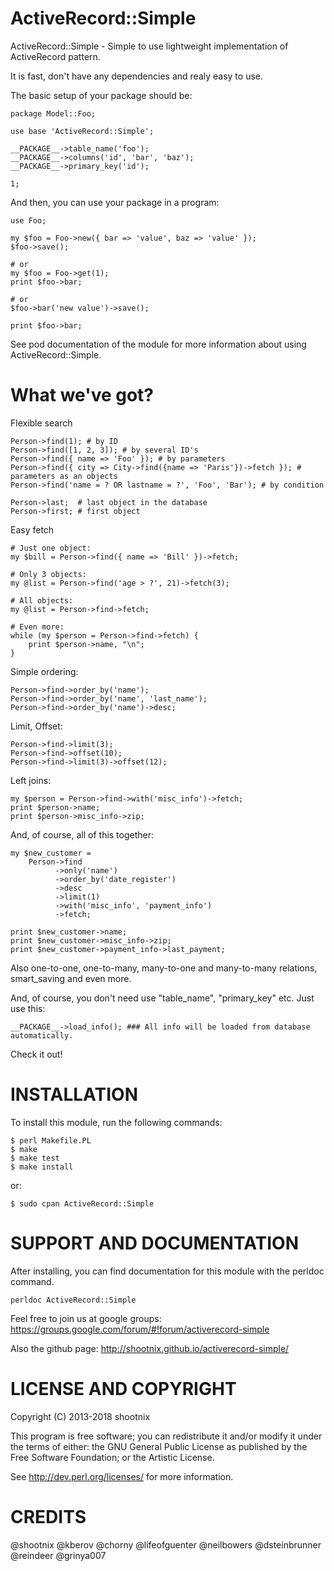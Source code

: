 ActiveRecord::Simple
====================

ActiveRecord::Simple - Simple to use lightweight implementation of ActiveRecord pattern.

It is fast, don't have any dependencies and realy easy to use.

The basic setup of your package should be:

    package Model::Foo;

    use base 'ActiveRecord::Simple';

    __PACKAGE__->table_name('foo');
    __PACKAGE__->columns('id', 'bar', 'baz');
    __PACKAGE__->primary_key('id');

    1;

And then, you can use your package in a program:

    use Foo;

    my $foo = Foo->new({ bar => 'value', baz => 'value' });
    $foo->save();

    # or
    my $foo = Foo->get(1);
    print $foo->bar;

    # or
    $foo->bar('new value')->save();

    print $foo->bar;

See pod documentation of the module for more information about using
ActiveRecord::Simple.

What we've got?
===============

Flexible search

    Person->find(1); # by ID
    Person->find([1, 2, 3]); # by several ID's
    Person->find({ name => 'Foo' }); # by parameters
    Person->find({ city => City->find({name => 'Paris'})->fetch }); # parameters as an objects
    Person->find('name = ? OR lastname = ?', 'Foo', 'Bar'); # by condition

    Person->last;  # last object in the database
    Person->first; # first object  

Easy fetch

    # Just one object:
    my $bill = Person->find({ name => 'Bill' })->fetch;

    # Only 3 objects:
    my @list = Person->find('age > ?', 21)->fetch(3);

    # All objects:
    my @list = Person->find->fetch;

    # Even more:
    while (my $person = Person->find->fetch) {
        print $person->name, "\n";
    }

Simple ordering:

    Person->find->order_by('name');
    Person->find->order_by('name', 'last_name');
    Person->find->order_by('name')->desc;

Limit, Offset:

    Person->find->limit(3);
    Person->find->offset(10);
    Person->find->limit(3)->offset(12);

Left joins:

    my $person = Person->find->with('misc_info')->fetch;
    print $person->name;
    print $person->misc_info->zip;

And, of course, all of this together:

    my $new_customer =
        Person->find
              ->only('name')
              ->order_by('date_register')
              ->desc
              ->limit(1)
              ->with('misc_info', 'payment_info')
              ->fetch;

    print $new_customer->name;
    print $new_customer->misc_info->zip;
    print $new_customer->payment_info->last_payment;

Also one-to-one, one-to-many, many-to-one and many-to-many relations, smart_saving and even more.

And, of course, you don't need use "table_name", "primary_key" etc. Just use this:

    __PACKAGE__->load_info(); ### All info will be loaded from database automatically.

Check it out!


INSTALLATION
============

To install this module, run the following commands:

	$ perl Makefile.PL
	$ make
	$ make test
	$ make install

or:

    $ sudo cpan ActiveRecord::Simple

SUPPORT AND DOCUMENTATION
=========================

After installing, you can find documentation for this module with the
perldoc command.

    perldoc ActiveRecord::Simple

Feel free to join us at google groups:
https://groups.google.com/forum/#!forum/activerecord-simple

Also the github page:
http://shootnix.github.io/activerecord-simple/

LICENSE AND COPYRIGHT
=====================

Copyright (C) 2013-2018 shootnix

This program is free software; you can redistribute it and/or modify it
under the terms of either: the GNU General Public License as published
by the Free Software Foundation; or the Artistic License.

See http://dev.perl.org/licenses/ for more information.

CREDITS
=======

@shootnix
@kberov
@chorny
@lifeofguenter
@neilbowers
@dsteinbrunner
@reindeer
@grinya007